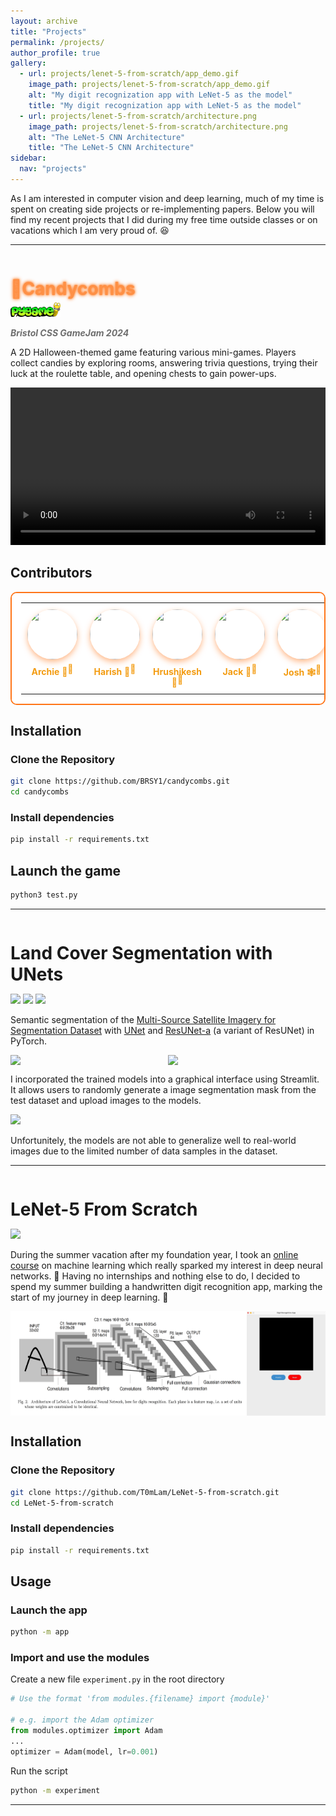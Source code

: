 ```yaml
---
layout: archive
title: "Projects"
permalink: /projects/
author_profile: true
gallery:
  - url: projects/lenet-5-from-scratch/app_demo.gif
    image_path: projects/lenet-5-from-scratch/app_demo.gif
    alt: "My digit recognization app with LeNet-5 as the model"
    title: "My digit recognization app with LeNet-5 as the model"
  - url: projects/lenet-5-from-scratch/architecture.png
    image_path: projects/lenet-5-from-scratch/architecture.png
    alt: "The LeNet-5 CNN Architecture"
    title: "The LeNet-5 CNN Architecture"
sidebar:
  nav: "projects"
---
```


As I am interested in computer vision and deep learning, much of my time is spent on creating side projects or re-implementing papers. Below you will find my recent projects that I did during my free time outside classes or on vacations which I am very proud of. 😆

---

<!-- Candycombs -->

<div class='title' id='candycombs' style='margin-bottom: -10px;'>
  <h1 class='halloween-launch'>🍬Candycombs</h1>
  <div class='widgets'>
    <a href="https://github.com/BRSY1/candycombs">
      <i class="fab fa-github button"></i>
    </a>
  </div>
</div>

<div class='badges'>
  <!--<img src='https://img.shields.io/badge/python-3670A0?style=for-the-badge&logo=python&logoColor=ffdd54'>-->
  <img src='/images/projects/candycombs/pygame_logo.png' width='80px' style='margin-top: -10px;'>
</div>

<p class="event-info">Bristol CSS GameJam 2024</p>

A 2D Halloween-themed game featuring various mini-games. Players collect candies by exploring rooms, answering trivia questions, trying their luck at the roulette table, and opening chests to gain power-ups.

<video width="100%" controls>
  <source src="/images/projects/candycombs/candycombs_gameplay.mp4" type="video/mp4">
</video>

## Contributors

<table class="team-table">
  <tr align="center" valign="top">
    <td width="14.29%"><a href="https://github.com/archiekind"><img src="https://avatars.githubusercontent.com/archiekind" width="80" height="80"><br><b>Archie 🎃</b></a></td>
    <td width="14.29%"><a href="https://github.com/hrsh9486"><img src="https://avatars.githubusercontent.com/hrsh9486" width="80" height="80"><br><b>Harish 👻</b></a></td>
    <td width="14.29%"><a href="https://github.com/rsh-e"><img src="https://avatars.githubusercontent.com/rsh-e" width="80" height="80"><br><b>Hrushikesh 🧛</b></a></td>
    <td width="14.29%"><a href="https://github.com/jwdlb"><img src="https://avatars.githubusercontent.com/jwdlb" width="80" height="80"><br><b>Jack 🦇</b></a></td>
    <td width="14.29%"><a href="https://github.com/joshjkns"><img src="https://avatars.githubusercontent.com/joshjkns" width="80" height="80"><br><b>Josh 🕸️</b></a></td>
    <td width="14.29%"><a href="https://github.com/kshubham-108"><img src="https://avatars.githubusercontent.com/kshubham-108" width="80" height="80"><br><b>Shubham 🧙</b></a></td>
    <td width="14.29%"><a href="https://github.com/T0mLam"><img src="https://avatars.githubusercontent.com/T0mLam" width="80" height="80"><br><b>Tom 🎃</b></a></td>
  </tr>
</table>

## Installation

### Clone the Repository

```bash
git clone https://github.com/BRSY1/candycombs.git
cd candycombs
```

### Install dependencies

```bash
pip install -r requirements.txt
```

## Launch the game

```bash
python3 test.py
```

---

<!-- Land Cover Segmentation with UNets -->

<div class='title' id='land' style='margin-bottom: -10px;'>
  <h1>Land Cover Segmentation with UNets</h1>
  <div class='widgets'>
    <a href="https://github.com/T0mLam/Landcover-Segmentation-with-UNets">
      <i class="fab fa-github button"></i>
    </a>
    <!--
    <a href="https://t0mlam.github.io/posts/2024/08/practicing-pytorch-and-image-segmentation/">
      <i class="fa-solid fa-blog button"></i>
    </a>
    -->
  </div>
</div>

<div class='badges'>
  <img src='https://img.shields.io/badge/PyTorch-%23EE4C2C.svg?style=for-the-badge&logo=PyTorch&logoColor=white'>
  <img src='https://img.shields.io/badge/Streamlit-FF4B4B?style=for-the-badge&logo=Streamlit&logoColor=white'>
  <img src='https://img.shields.io/badge/Matplotlib-%23ffffff.svg?style=for-the-badge&logo=Matplotlib&logoColor=black'>
</div>

Semantic segmentation of the [Multi-Source Satellite Imagery for Segmentation Dataset](https://www.kaggle.com/datasets/hammadjavaid/multi-source-satellite-imagery-for-segmentation/data) with [UNet](https://link.springer.com/chapter/10.1007/978-3-319-24574-4_28) and [ResUNet-a](https://arxiv.org/abs/1904.00592) (a variant of ResUNet) in PyTorch.

<!--
 This repository holds the first PyTorch implementation of the ResUNet-a d6 model on Github.[^1]
-->

<div class="images">
    <img src='/images/projects/landcover-segmentation-with-unets/unet_segmentation_results.png' width='50%'>
    <img src='/images/projects/landcover-segmentation-with-unets/res_unet_a_segmentation_results.png' width='50%'>
</div>

I incorporated the trained models into a graphical interface using Streamlit. It allows users to randomly generate a image segmentation mask from the test dataset and upload images to the models.

<img src='/images/projects/landcover-segmentation-with-unets/app.gif'>

Unfortunitely, the models are not able to generalize well to real-world images due to the limited number of data samples in the dataset. <br>

---

<!-- LeNet-5 From Scratch -->

<div class='title' id='lenet' style='margin-bottom: -10px;'>
  <h1>LeNet-5 From Scratch</h1>
  <div class='widgets'>
    <a href="https://github.com/T0mLam/LeNet-5-from-scratch">
      <i class="fab fa-github button"></i>
    </a>
    <a href="https://t0mlam.github.io/posts/2024/08/my-first-ml-project/">
      <i class="fa-solid fa-blog button"></i>
    </a>
  </div>
</div>

<div class='badges'>
  <img src='https://img.shields.io/badge/numpy-%23013243.svg?style=for-the-badge&logo=numpy&logoColor=white'>
</div>

During the summer vacation after my foundation year, I took an [online course](https://tinyurl.com/bdr6href) on machine learning which really sparked my interest in deep neural networks. 🤩 Having no internships and nothing else to do, I decided to spend my summer building a handwritten digit recognition app, marking the start of my journey in deep learning. 🥳

<div class="images">
    <img src='/images/projects/lenet-5-from-scratch/architecture.png' width='75%'>
    <img src='/images/projects/lenet-5-from-scratch/app_demo.gif' width='25%'>
</div>

## Installation

### Clone the Repository

```bash
git clone https://github.com/T0mLam/LeNet-5-from-scratch.git
cd LeNet-5-from-scratch
```

### Install dependencies

```bash
pip install -r requirements.txt
```

## Usage

### Launch the app

```bash
python -m app
```

### Import and use the modules

Create a new file `experiment.py` in the root directory

```python
# Use the format 'from modules.{filename} import {module}'

# e.g. import the Adam optimizer
from modules.optimizer import Adam
...
optimizer = Adam(model, lr=0.001)

```

Run the script

```bash
python -m experiment
```

---

<!--
[^1]: Sorry for boasting too much. The model I implementated was the ResUNet-a d6 model instead of the more complex d7 multi-tasking model. I also replaced the Tanimoto Loss purposed in the paper to a conventional Dice Loss.
-->

<style>
  .title {
    display: flex;
    
    h1 {
      margin-right: 10px;
    }
  }

  .badges {
    margin-top: 5px;
  }

  .widgets {
    transform: translateY(-5px);
    display: flex;
    gap: 10px;
    align-items: center;
  }

  .images {
    display: flex; 
    justify-content: space-between;
  }

  .button {
    display: inline-block;
    font-size: 20px;
    color: #449DD1;
    transition: transform 0.3s ease, color 0.3s ease;
  }

  .button:hover {
    transform: scale(1.2);
    color: #192BC2;
  }

  .team-table {
    background-color: #ffffff; /* light background */
    color: #f1c40f; /* Halloween yellow text color */
    border: 2px solid #ff7518; /* Orange border */
    border-radius: 10px;
    padding: 15px;
  }

  .team-table td {
    padding: 10px;
  }

  .team-table a {
    color: #f1c40f;
    text-decoration: none;
  }

  .team-table img {
    border-radius: 50%;
    box-shadow: 0px 4px 10px rgba(255, 117, 24, 0.5); /* Orange glow */
  }

  .team-table b {
    font-size: 1em;
    display: block;
    margin-top: 8px;
    color: #f39c12; /* Pumpkin orange color */
  }

  /* Add a subtle hover effect for spooky touch */
  .team-table td:hover {
    background-color: #3e3b41;
    transition: background-color 0.3s ease;
  }

  /* Emoji bounce for extra Halloween vibe */
  .team-table b::after {
    content: ' 🎃';
    display: inline-block;
    animation: bounce 1.5s infinite;
  }

  @keyframes bounce {
    0%, 20%, 50%, 80%, 100% {
      transform: translateY(0);
    }
    40% {
      transform: translateY(-8px);
    }
    60% {
      transform: translateY(-4px);
    }
  }

  .halloween-launch {
    color: #ff7518;
    text-shadow: 0 0px 2px #ff7518, 0 0px 4px #ff7518, 0 0 6px #ff7518;
    animation: flicker 1.2s infinite alternate;
  }

  @keyframes flicker {
    0% {
      opacity: 1;
    }
    50% {
      opacity: 0.8;
    }
    100% {
      opacity: 1;
    }
  }
  .event-info {
    color: #6e6e6e;
    font-style: italic;
    font-weight: bold;
  }
</style>
